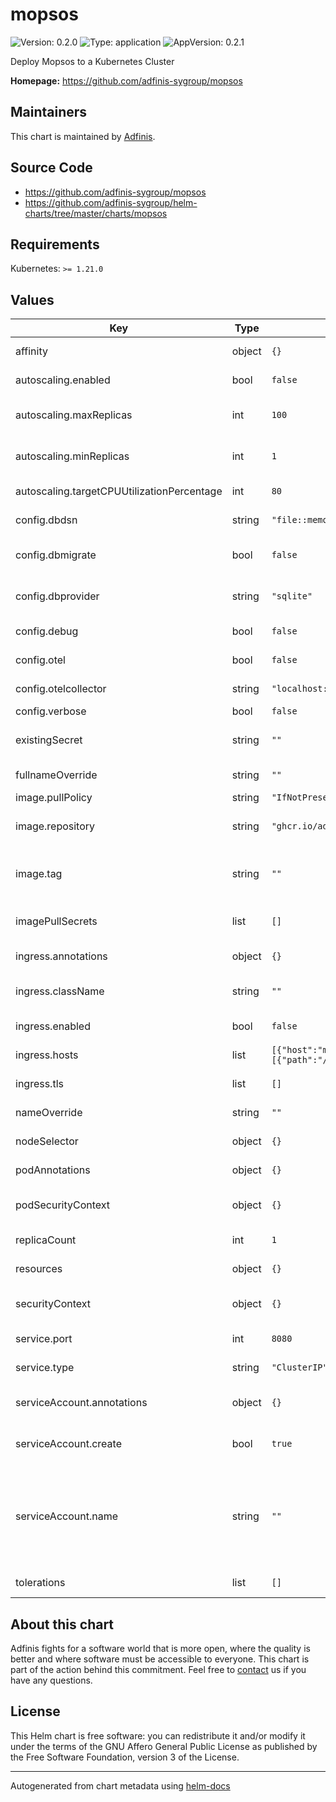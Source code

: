 # mopsos

![Version: 0.2.0](https://img.shields.io/badge/Version-0.2.0-informational?style=flat-square) ![Type: application](https://img.shields.io/badge/Type-application-informational?style=flat-square) ![AppVersion: 0.2.1](https://img.shields.io/badge/AppVersion-0.2.1-informational?style=flat-square)

Deploy Mopsos to a Kubernetes Cluster

**Homepage:** <https://github.com/adfinis-sygroup/mopsos>

## Maintainers
This chart is maintained by [Adfinis](https://adfinis.com/?pk_campaign=github&pk_kwd=helm-charts).

## Source Code

* <https://github.com/adfinis-sygroup/mopsos>
* <https://github.com/adfinis-sygroup/helm-charts/tree/master/charts/mopsos>

## Requirements

Kubernetes: `>= 1.21.0`

## Values

| Key | Type | Default | Description |
|-----|------|---------|-------------|
| affinity | object | `{}` | Pod affinity configuration |
| autoscaling.enabled | bool | `false` | enable Pod autoscaling |
| autoscaling.maxReplicas | int | `100` | maixmal count of replicas for Pod autoscaling |
| autoscaling.minReplicas | int | `1` | minimal count of replicas for Pod autoscaling |
| autoscaling.targetCPUUtilizationPercentage | int | `80` | CPU threshold for scaling up |
| config.dbdsn | string | `"file::memory:?cache-shared"` | Connection string for Database |
| config.dbmigrate | bool | `false` | wheter or not to migrate the DB upon bootup |
| config.dbprovider | string | `"sqlite"` | DB Provider to use (sqlite/postgres) |
| config.debug | bool | `false` | enable debugging loglevel |
| config.otel | bool | `false` | enable otel metrics |
| config.otelcollector | string | `"localhost:30079"` | define otel collector endpoint |
| config.verbose | bool | `false` | enable verbose |
| existingSecret | string | `""` | use an existing Secret instead of creating one |
| fullnameOverride | string | `""` | fullnameOverride configuration |
| image.pullPolicy | string | `"IfNotPresent"` | pullPolicy to use |
| image.repository | string | `"ghcr.io/adfins-sygroup/mopsos"` | repository where the image is located |
| image.tag | string | `""` | Overrides the image tag whose default is the chart appVersion. |
| imagePullSecrets | list | `[]` | imagePullSecrets for pulling the image |
| ingress.annotations | object | `{}` | ingress annotations |
| ingress.className | string | `""` | which ingressClassname to use |
| ingress.enabled | bool | `false` | enable ingress for mopsos |
| ingress.hosts | list | `[{"host":"mopsos.local","paths":[{"path":"/","pathType":"ImplementationSpecific"}]}]` | ingress hostnames |
| ingress.tls | list | `[]` | ingress TLS configuration |
| nameOverride | string | `""` | nameOverride configuration |
| nodeSelector | object | `{}` | Pod nodeSelector configuration |
| podAnnotations | object | `{}` | Pod annotations to add |
| podSecurityContext | object | `{}` | Pod securityContext configuration |
| replicaCount | int | `1` | number of replicas to launch |
| resources | object | `{}` | Pod resources to define |
| securityContext | object | `{}` | Deployment securityContext configuration |
| service.port | int | `8080` | port where the service listens to |
| service.type | string | `"ClusterIP"` | service type of the application |
| serviceAccount.annotations | object | `{}` | Annotations to add to the service account |
| serviceAccount.create | bool | `true` | Specifies whether a service account should be created |
| serviceAccount.name | string | `""` | The name of the service account to use. If not set and create is true, a name is generated using the fullname template |
| tolerations | list | `[]` | Pod tolerations configuration |

## About this chart

Adfinis fights for a software world that is more open, where the quality is
better and where software must be accessible to everyone. This chart
is part of the action behind this commitment. Feel free to
[contact](https://adfinis.com/kontakt/?pk_campaign=github&pk_kwd=helm-charts)
us if you have any questions.

## License

This Helm chart is free software: you can redistribute it and/or modify it under the terms
of the GNU Affero General Public License as published by the Free Software Foundation,
version 3 of the License.

----------------------------------------------
Autogenerated from chart metadata using [helm-docs](https://github.com/norwoodj/helm-docs/)
